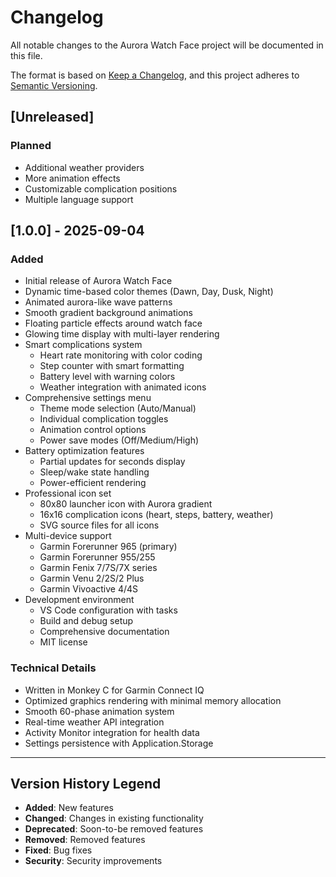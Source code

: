 # Changelog

All notable changes to the Aurora Watch Face project will be documented in this file.

The format is based on [Keep a Changelog](https://keepachangelog.com/en/1.0.0/),
and this project adheres to [Semantic Versioning](https://semver.org/spec/v2.0.0.html).

## [Unreleased]

### Planned
- Additional weather providers
- More animation effects
- Customizable complication positions
- Multiple language support

## [1.0.0] - 2025-09-04

### Added
- Initial release of Aurora Watch Face
- Dynamic time-based color themes (Dawn, Day, Dusk, Night)
- Animated aurora-like wave patterns
- Smooth gradient background animations
- Floating particle effects around watch face
- Glowing time display with multi-layer rendering
- Smart complications system
  - Heart rate monitoring with color coding
  - Step counter with smart formatting
  - Battery level with warning colors
  - Weather integration with animated icons
- Comprehensive settings menu
  - Theme mode selection (Auto/Manual)
  - Individual complication toggles
  - Animation control options
  - Power save modes (Off/Medium/High)
- Battery optimization features
  - Partial updates for seconds display
  - Sleep/wake state handling
  - Power-efficient rendering
- Professional icon set
  - 80x80 launcher icon with Aurora gradient
  - 16x16 complication icons (heart, steps, battery, weather)
  - SVG source files for all icons
- Multi-device support
  - Garmin Forerunner 965 (primary)
  - Garmin Forerunner 955/255
  - Garmin Fenix 7/7S/7X series
  - Garmin Venu 2/2S/2 Plus
  - Garmin Vivoactive 4/4S
- Development environment
  - VS Code configuration with tasks
  - Build and debug setup
  - Comprehensive documentation
  - MIT license

### Technical Details
- Written in Monkey C for Garmin Connect IQ
- Optimized graphics rendering with minimal memory allocation
- Smooth 60-phase animation system
- Real-time weather API integration
- Activity Monitor integration for health data
- Settings persistence with Application.Storage

---

## Version History Legend

- **Added**: New features
- **Changed**: Changes in existing functionality  
- **Deprecated**: Soon-to-be removed features
- **Removed**: Removed features
- **Fixed**: Bug fixes
- **Security**: Security improvements
